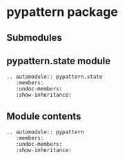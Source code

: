 # pypattern package

## Submodules

## pypattern.state module

```{eval-rst}
.. automodule:: pypattern.state
   :members:
   :undoc-members:
   :show-inheritance:
```

## Module contents

```{eval-rst}
.. automodule:: pypattern
   :members:
   :undoc-members:
   :show-inheritance:
```
